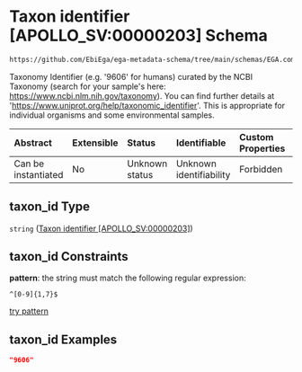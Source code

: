 # Taxon identifier \[APOLLO_SV:00000203] Schema

```txt
https://github.com/EbiEga/ega-metadata-schema/tree/main/schemas/EGA.common-definitions.json#/definitions/organism_descriptor/properties/taxon_id
```

Taxonomy Identifier (e.g. '9606' for humans) curated by the NCBI Taxonomy (search for your sample's here: <https://www.ncbi.nlm.nih.gov/taxonomy>). You can find further details at '<https://www.uniprot.org/help/taxonomic_identifier>'. This is appropriate for individual organisms and some environmental samples.

| Abstract            | Extensible | Status         | Identifiable            | Custom Properties | Additional Properties | Access Restrictions | Defined In                                                                                |
| :------------------ | :--------- | :------------- | :---------------------- | :---------------- | :-------------------- | :------------------ | :---------------------------------------------------------------------------------------- |
| Can be instantiated | No         | Unknown status | Unknown identifiability | Forbidden         | Allowed               | none                | [EGA.common-definitions.json*](../out/EGA.common-definitions.json "open original schema") |

## taxon_id Type

`string` ([Taxon identifier \[APOLLO_SV:00000203\]](ega-2-definitions-organism-obi0100026-descriptor-block-properties-taxon-identifier-apollo_sv00000203.md))

## taxon_id Constraints

**pattern**: the string must match the following regular expression: 

```regexp
^[0-9]{1,7}$
```

[try pattern](https://regexr.com/?expression=%5E%5B0-9%5D%7B1%2C7%7D%24 "try regular expression with regexr.com")

## taxon_id Examples

```json
"9606"
```
